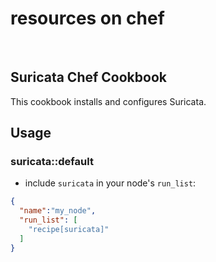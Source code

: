 # resources on chef 

<br>

## Suricata Chef Cookbook 

This cookbook installs and configures Suricata.

## Usage

### suricata::default

*  include `suricata` in your node's `run_list`:

```json
{
  "name":"my_node",
  "run_list": [
    "recipe[suricata]"
  ]
}
```

